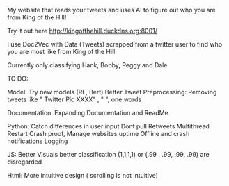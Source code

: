 
My website that reads your tweets and uses AI to figure out who you are from King of the Hill!

Try it out here http://kingofthehill.duckdns.org:8001/

I use Doc2Vec with Data (Tweets) scrapped from a twitter user to find who you are most like from King of the Hill

Currently only classifying Hank, Bobby, Peggy and Dale

TO DO:

Model:
  Try new models (RF, Bert)
  Better Tweet Preprocessing:
     Removing tweets like " Twitter Pic XXXX" , " ", one words
     
Documentation:
  Expanding Documentation and ReadMe
  
Python:
  Catch differences in user input
  Dont pull Retweets
  Multithread
  Restart Crash proof, Manage websites uptime
  Offline and crash notifications
  Logging
  
 JS:
  Better Visuals
  better classification (1,1,1,1) or (.99 , .99, .99, .99) are disregarded
  
 Html:
  More intuitive design ( scrolling is not intuitive)
  
  
